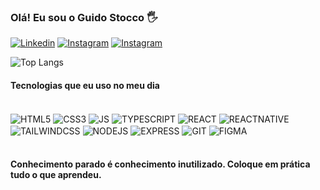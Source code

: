 ### Olá! Eu sou o Guido Stocco 🖐️

[![Linkedin](https://img.shields.io/badge/LinkedIn-0077B5?style=for-the-badge&logo=linkedin&logoColor=white)](https://www.linkedin.com/feed/)
[![Instagram](https://img.shields.io/badge/Instagram-E4405F?style=for-the-badge&logo=instagram&logoColor=white)](https://www.instagram.com/guidomstocco/)
[![Instagram](	https://img.shields.io/badge/Reddit-FF4500?style=for-the-badge&logo=reddit&logoColor=white)](https://www.reddit.com/user/Guido_Stocco)


![Top Langs](https://github-readme-stats.vercel.app/api/top-langs/?username=anuraghazra&hide_progress=true)

#### Tecnologias que eu uso no meu dia
<div Style= "display: inline_block"><br/>
    <img align="center" alt="HTML5"src="https://img.shields.io/badge/HTML5-E34F26?style=for-the-badge&logo=html5&logoColor=white" />
    <img align="center" alt="CSS3"src="https://img.shields.io/badge/CSS3-1572B6?style=for-the-badge&logo=css3&logoColor=white" />
    <img align="center" alt="JS"src="https://img.shields.io/badge/JavaScript-F7DF1E?style=for-the-badge&logo=javascript&logoColor=black" />
    <img align="center" alt="TYPESCRIPT"src="https://img.shields.io/badge/TypeScript-007ACC?style=for-the-badge&logo=typescript&logoColor=white" />
    <img align="center" alt="REACT"src="https://img.shields.io/badge/React-20232A?style=for-the-badge&logo=react&logoColor=61DAFB" />
     <img align="center" alt="REACTNATIVE"src="https://img.shields.io/badge/React_Native-20232A?style=for-the-badge&logo=react&logoColor=61DAFB" />
    <img align="center" alt="TAILWINDCSS"src="https://img.shields.io/badge/Tailwind_CSS-38B2AC?style=for-the-badge&logo=tailwind-css&logoColor=white" />
    <img align="center" alt="NODEJS"src="https://img.shields.io/badge/Node.js-43853D?style=for-the-badge&logo=node.js&logoColor=white" />
    <img align="center" alt="EXPRESS"src="https://img.shields.io/badge/Express.js-404D59?style=for-the-badge" />
    <img align="center" alt="GIT"src="https://img.shields.io/badge/GIT-E44C30?style=for-the-badge&logo=git&logoColor=white" />
    <img align="center" alt="FIGMA"src="https://img.shields.io/badge/Figma-F24E1E?style=for-the-badge&logo=figma&logoColor=white" />
    

    

</div><br/>

#### Conhecimento parado é conhecimento inutilizado. Coloque em prática tudo o que aprendeu.

